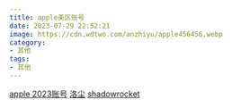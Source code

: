 ```yaml
---
title: apple美区账号
date: 2023-07-29 22:52:21
image: https://cdn.wdtwo.com/anzhiyu/apple456456.webp
category: 
- 其他
tags: 
- 其他
---
```


<!--more-->


[apple 2023账号](https://xfxyaj.xyz/appleID.html)
[洛尘](https://www.lcr189.com/2023/06/Shadowrocket-xiaohuojian.html)
[shadowrocket](https://www.shadowrocket.vip/shadowrocket%E4%BD%BF%E7%94%A8%E6%95%99%E7%A8%8B/2023%E5%B9%B4%E6%9C%80%E6%96%B0%E5%B0%8F%E7%81%AB%E7%AE%AD%EF%BC%88shadowrocket%EF%BC%89%E5%85%B1%E4%BA%AB%E8%B4%A6%E5%8F%B7%E5%92%8C%E7%BE%8E%E5%8C%BAid%E8%B4%AD%E4%B9%B0%E6%8C%87%E5%8D%97.html)




